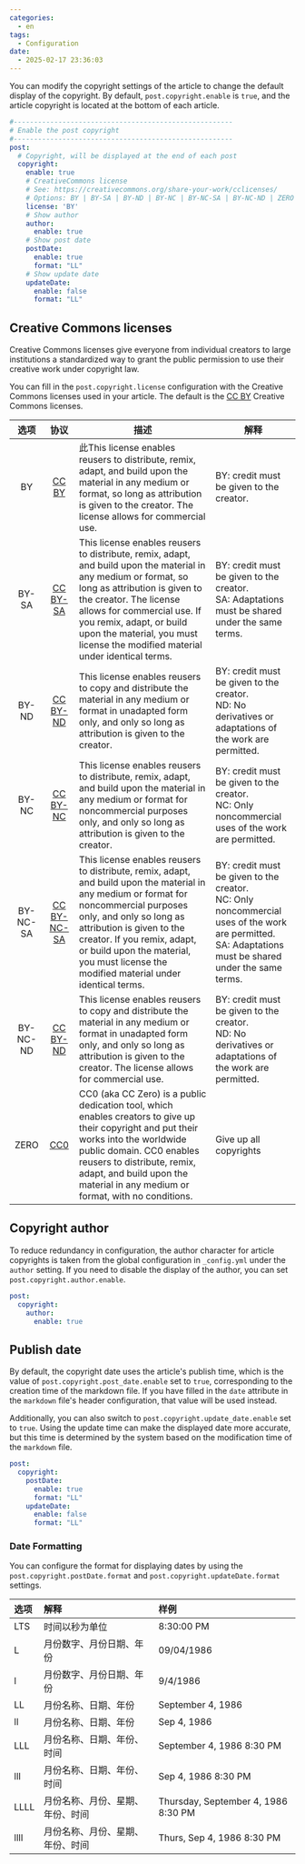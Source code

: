 ```yaml
---
categories:
  - en
tags:
  - Configuration
date:
  - 2025-02-17 23:36:03
---
```


You can modify the copyright settings of the article to change the default display of the copyright. By default, `post.copyright.enable` is `true`, and the article copyright is located at the bottom of each article.

``` yml
#------------------------------------------------------
# Enable the post copyright
#------------------------------------------------------
post:
  # Copyright, will be displayed at the end of each post
  copyright:
    enable: true
    # CreativeCommons license
    # See: https://creativecommons.org/share-your-work/cclicenses/
    # Options: BY | BY-SA | BY-ND | BY-NC | BY-NC-SA | BY-NC-ND | ZERO
    license: 'BY'
    # Show author
    author:
      enable: true
    # Show post date
    postDate:
      enable: true
      format: "LL"
    # Show update date
    updateDate:
      enable: false
      format: "LL"
```

## Creative Commons licenses
Creative Commons licenses give everyone from individual creators to large institutions a standardized way to grant the public permission to use their creative work under copyright law.

You can fill in the `post.copyright.license` configuration with the Creative Commons licenses used in your article. The default is the [CC BY](https://creativecommons.org/licenses/by/4.0/) Creative Commons licenses.

| 选项 | 协议 | 描述 | 解释 |
| :---: | :---: | --- | --- |
| BY | [CC BY](https://creativecommons.org/licenses/by/4.0/) | 此This license enables reusers to distribute, remix, adapt, and build upon the material in any medium or format, so long as attribution is given to the creator. The license allows for commercial use. | BY: credit must be given to the creator. |
| BY-SA | [CC BY-SA](https://creativecommons.org/licenses/by-sa/4.0/) | This license enables reusers to distribute, remix, adapt, and build upon the material in any medium or format, so long as attribution is given to the creator. The license allows for commercial use. If you remix, adapt, or build upon the material, you must license the modified material under identical terms. |  BY: credit must be given to the creator.<br> SA: Adaptations must be shared under the same terms. |
| BY-ND | [CC BY-ND](https://creativecommons.org/licenses/by-nd/4.0/) | This license enables reusers to copy and distribute the material in any medium or format in unadapted form only, and only so long as attribution is given to the creator. | BY: credit must be given to the creator. <br> ND: No derivatives or adaptations of the work are permitted. |
| BY-NC | [CC BY-NC](https://creativecommons.org/licenses/by-nc/4.0/) | This license enables reusers to distribute, remix, adapt, and build upon the material in any medium or format for noncommercial purposes only, and only so long as attribution is given to the creator.  | BY: credit must be given to the creator. <br> NC: Only noncommercial uses of the work are permitted. |
| BY-NC-SA | [CC BY-NC-SA](https://creativecommons.org/licenses/by-nc-sa/4.0/) | This license enables reusers to distribute, remix, adapt, and build upon the material in any medium or format for noncommercial purposes only, and only so long as attribution is given to the creator. If you remix, adapt, or build upon the material, you must license the modified material under identical terms. | BY: credit must be given to the creator. <br> NC: Only noncommercial uses of the work are permitted. <br> SA: Adaptations must be shared under the same terms. |
| BY-NC-ND | [CC BY-ND](https://creativecommons.org/licenses/by-nd/4.0/) | This license enables reusers to copy and distribute the material in any medium or format in unadapted form only, and only so long as attribution is given to the creator. The license allows for commercial use. | BY: credit must be given to the creator. <br> ND: No derivatives or adaptations of the work are permitted. |
| ZERO | [CC0](https://creativecommons.org/publicdomain/zero/1.0/) | CC0 (aka CC Zero) is a public dedication tool, which enables creators to give up their copyright and put their works into the worldwide public domain. CC0 enables reusers to distribute, remix, adapt, and build upon the material in any medium or format, with no conditions. | Give up all copyrights |

## Copyright author
To reduce redundancy in configuration, the author character for article copyrights is taken from the global configuration in `_config.yml` under the `author` setting. If you need to disable the display of the author, you can set `post.copyright.author.enable`.

``` yml
post:
  copyright:
    author:
      enable: true
```

## Publish date
By default, the copyright date uses the article's publish time, which is the value of `post.copyright.post_date.enable` set to `true`, corresponding to the creation time of the markdown file. If you have filled in the `date` attribute in the `markdown` file's header configuration, that value will be used instead.

Additionally, you can also switch to `post.copyright.update_date.enable` set to `true`. Using the update time can make the displayed date more accurate, but this time is determined by the system based on the modification time of the `markdown` file.

``` yml
post:
  copyright:
    postDate:
      enable: true
      format: "LL"
    updateDate:
      enable: false
      format: "LL"
```

### Date Formatting
You can configure the format for displaying dates by using the `post.copyright.postDate.format` and `post.copyright.updateDate.format` settings.

| 选项 | 解释 | 样例 |
| :---- | :---- | :---- |
| LTS | 时间以秒为单位 | 8:30:00 PM |
| L | 月份数字、月份日期、年份 | 09/04/1986 |
| l | 月份数字、月份日期、年份 | 9/4/1986 |
| LL | 月份名称、日期、年份 | September 4, 1986 | V
| ll | 月份名称、日期、年份 | Sep 4, 1986 | V
| LLL | 月份名称、日期、年份、时间 | September 4, 1986 8:30 PM |
| lll | 月份名称、日期、年份、时间 | Sep 4, 1986 8:30 PM |
| LLLL | 月份名称、月份、星期、年份、时间 | Thursday, September 4, 1986 8:30 PM |
| llll | 月份名称、月份、星期、年份、时间 | Thurs, Sep 4, 1986 8:30 PM |
